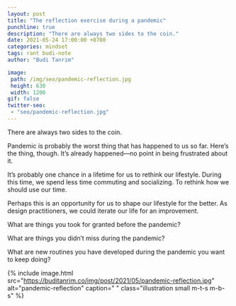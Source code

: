 ```yaml
---
layout: post
title: "The reflection exercise during a pandemic"
punchline: true
description: "There are always two sides to the coin."
date: 2021-05-24 17:00:00 +0700
categories: mindset
tags: rant budi-note
author: "Budi Tanrim"

image:
 path: /img/seo/pandemic-reflection.jpg
 height: 630
 width: 1200
gif: false
twitter-seo: 
 - "seo/pandemic-reflection.jpg"
---
```


There are always two sides to the coin.

Pandemic is probably the worst thing that has happened to us so far.
Here’s the thing, though. It’s already happened—no point in being frustrated about it.

It’s probably one chance in a lifetime for us to rethink our lifestyle. During this time, we spend less time commuting and socializing. To rethink how we should use our time.

Perhaps this is an opportunity for us to shape our lifestyle for the better. As design practitioners, we could iterate our life for an improvement.

What are things you took for granted before the pandemic?

What are things you didn’t miss during the pandemic?

What are new routines you have developed during the pandemic you want to keep doing?



{% include image.html 
src="https://buditanrim.co/img/post/2021/05/pandemic-reflection.jpg" 
alt="pandemic-reflection" 
caption=" "
class="illustration small m-t-s m-b-s" %}